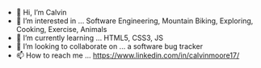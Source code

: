 - 👋 Hi, I’m Calvin
- 👀 I’m interested in ... Software Engineering, Mountain Biking, Exploring, Cooking, Exercise, Animals
- 🌱 I’m currently learning ... HTML5, CSS3, JS
- 💞️ I’m looking to collaborate on ... a software bug tracker
- 📫 How to reach me ... https://www.linkedin.com/in/calvinmoore17/

<!---
calvinM17/calvinM17 is a ✨ special ✨ repository because its `README.md` (this file) appears on your GitHub profile.
You can click the Preview link to take a look at your changes.
--->
